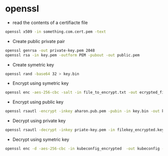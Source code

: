 # openssl

* read the contents of a certifiacte file
```bash
openssl x509 -in something.com.cert.pem -text
```

* Create public private pair
```bash
openssl genrsa -out private-key.pem 2048
openssl rsa -in key.pem -outform PEM -pubout -out public.pem
```

* Create symetric key
```bash
openssl rand -base64 32 > key.bin
```

* Encrypt using symetric key
```bash
openssl enc -aes-256-cbc -salt -in file_to_encrypt.txt -out ecrypted_file.enc -kfile ./key.bin
```

* Encrypt using public key
```bash
openssl rsautl -encrypt -inkey aharon.pub.pem -pubin -in key.bin -out key.bin.aharon.enc
```

* Decrypt using private key
```bash
openssl rsautl -decrypt -inkey priate-key.pem -in filekey_encrypted.key -out filekey.key
```

* Decrypt using symetric key
```bash
openssl enc -d -aes-256-cbc -in kubeconfig_encrypted  -out kubeconfig -kfile ./symetric-key.bin
```
